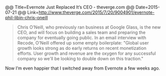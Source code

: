 @@ Title=Evernote Just Replaced It’s CEO - theverge.com
@@ Date=2015-07-21
@@ Link=http://www.theverge.com/2015/7/20/9004901/evernote-phil-libin-chris-oneill

> Chris O'Neill, who previously ran business at Google Glass, is the new CEO, and will focus on building a sales team and preparing the company for eventually going public. In an email interview with Recode, O'Neill offered up some empty boilerplate: "Global user growth looks strong as do early returns on recent monetization efforts. User growth and revenue are the oxygen for any successful company so we'll be looking to double down on this traction."

Now I’m even happier that I switched away from Evernote a few weeks ago.